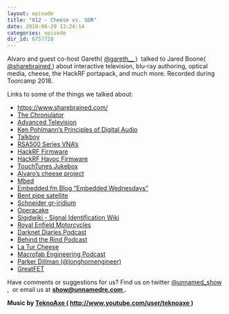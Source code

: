 ```yaml
---
layout: episode
title: "012 - Cheese vs. SDR"
date: 2018-06-29 13:24:14
categories: episode
dir_id: 6757720
---
```

<p>
 Alvaro and guest co-host Gareth(
 <a href="https://twitter.com/gareth__">
  @gareth__
 </a>
 )  talked to Jared Boone(
 <a href="https://twitter.com/sharebrained">
  @sharebrained
 </a>
 ) about interactive television, blu-ray authoring, optical media, cheese, the HackRF portapack, and much more. Recorded during Toorcamp 2018.
 <br/>
</p>
<p>
 Links to some of the things we talked about:
</p>
<ul>
 <li>
  <a href="https://www.sharebrained.com/">
   https://www.sharebrained.com/
  </a>
 </li>
 <li>
  <a href="https://www.sharebrained.com/chronulator/">
   The Chronulator
  </a>
 </li>
 <li>
  <a href="https://en.wikipedia.org/wiki/Advanced_television">
   Advanced Television
  </a>
 </li>
 <li>
  <a href="https://www.amazon.com/Principles-Digital-Audio-Sixth-Video/dp/0071663460">
   Ken Pohlmann’s Principles of Digital Audio
  </a>
 </li>
 <li>
  <a href="https://en.wikipedia.org/wiki/Talkboy">
   Talkboy
  </a>
 </li>
 <li>
  <a href="https://www.tek.com/spectrum-analyzer/rsa500-series">
   RSA500 Series VNA’s
  </a>
 </li>
 <li>
  <a href="https://github.com/sharebrained/portapack-hackrf">
   HackRF Firmware
  </a>
 </li>
 <li>
  <a href="https://github.com/furrtek/portapack-havoc">
   HackRF Havoc Firmware
  </a>
 </li>
 <li>
  <a href="http://www.touchtunes.com/">
   TouchTunes Jukebox
  </a>
 </li>
 <li>
  <a href="https://github.com/alvarop/ostur">
   Alvaro’s cheese project
  </a>
 </li>
 <li>
  <a href="https://www.mbed.com/en/">
   Mbed
  </a>
 </li>
 <li>
  <a href="https://www.embedded.fm/blog/?tag=Embedded+Wednesdays">
   Embedded.fm Blog “Embedded Wednesdays”
  </a>
 </li>
 <li>
  <a href="https://en.wikipedia.org/wiki/Transponder_(satellite_communications)">
   Bent pipe satellite
  </a>
 </li>
 <li>
  <a href="https://twitter.com/schne1der_">
   Schneider
  </a>
  <a href="https://github.com/muccc/gr-iridium">
   gr-iridium
  </a>
 </li>
 <li>
  <a href="https://github.com/mossmann/hackrf/wiki/Opera-Cake">
   Operacake
  </a>
 </li>
 <li>
  <a href="https://www.sigidwiki.com/wiki/Signal_Identification_Guide">
   Sigidwiki - Signal Identification Wiki
  </a>
 </li>
 <li>
  <a href="https://en.wikipedia.org/wiki/Royal_Enfield">
   Royal Enfield Motorcycles
  </a>
 </li>
 <li>
  <a href="https://darknetdiaries.com/">
   Darknet Diaries Podcast
  </a>
 </li>
 <li>
  <a href="http://behindtherind.com/">
   Behind the Rind Podcast
  </a>
 </li>
 <li>
  <a href="https://www.cheese.com/la-tur/">
   La Tur Cheese
  </a>
 </li>
 <li>
  <a href="https://macrofab.com/blog/podcast/">
   Macrofab Engineering Podcast
  </a>
 </li>
 <li>
  <a href="https://twitter.com/LnghrnEngineer">
   Parker Dillman (@longhornengineer)
  </a>
 </li>
 <li>
  <a href="https://greatscottgadgets.com/greatfet/">
   GreatFET
  </a>
 </li>
</ul>
<p>
 Have comments or suggestions for us? Find us on twitter
 <a href="https://twitter.com/unnamed_show">
  @unnamed_show
 </a>
 ,  or email us at
 <a href="mailto:show@unnamedre.com">
  <strong>
   show@unnamedre.com
  </strong>
 </a>
 <strong>
  .
 </strong>
</p>
<p>
 <strong>
  Music by
 </strong>
 <a href="http://www.teknoaxe.com">
  <strong>
   TeknoAxe
  </strong>
 </a>
 <strong>
  (
 </strong>
 <a href="http://www.youtube.com/user/teknoaxe">
  <strong>
   http://www.youtube.com/user/teknoaxe
  </strong>
 </a>
 <strong>
  )
 </strong>
</p>
